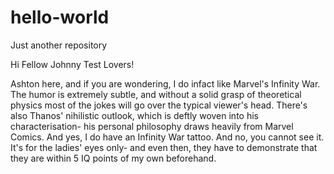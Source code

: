 # hello-world
Just another repository

Hi Fellow Johnny Test Lovers!


   Ashton here, and if you are wondering, I do infact like Marvel's Infinity War. The humor is extremely subtle, and without a solid grasp of theoretical physics most of the jokes will go over the typical viewer's head. There's also Thanos' nihilistic outlook, which is deftly woven into his characterisation- his personal philosophy draws heavily from Marvel Comics. And yes, I do have an Infinity War tattoo. And no, you cannot see it. It's for the ladies' eyes only- and even then, they have to demonstrate that they are within 5 IQ points of my own beforehand.

